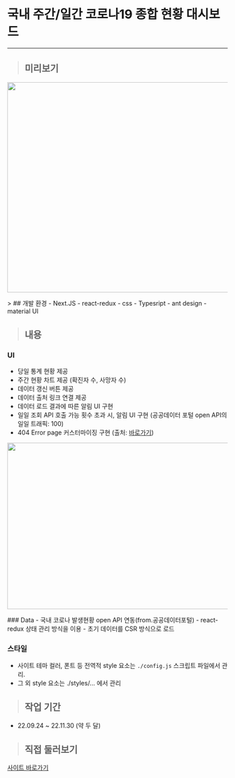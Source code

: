 # 국내 주간/일간 코로나19 종합 현황 대시보드  
---
> ## 미리보기
<p align="center">
   <img src="https://user-images.githubusercontent.com/53039583/204124046-c596df5d-ae5d-45b4-9f3b-fffc6e964ac9.png" width="860" height="480"/>
</p>
> ## 개발 환경
- Next.JS 
- react-redux
- css
- Typesript
- ant design
- material UI

> ## 내용
### UI
- 당일 통계 현황 제공
- 주간 현황 차트 제공 (확진자 수, 사망자 수)
- 데이터 갱신 버튼 제공
- 데이터 출처 링크 연결 제공
- 데이터 로드 결과에 따른 알림 UI 구현
- 일일 조회 API 호출 가능 횟수 초과 시, 알림 UI 구현 (공공데이터 포털 open API의 일일 트래픽: 100)
- 404 Error page 커스터마이징 구현 (출처: <a href="https://webdeasy.de/en/top-404-pages/">바로가기</a>)
<p align="center">
 <image src="https://user-images.githubusercontent.com/53039583/205479464-eb75145d-efc6-46e4-8112-600ac6b12757.png" width="640" height="380"/>
</p>
### Data
- 국내 코로나 발생현황 open API 연동(from.공공데이터포털) 
- react-redux 상태 관리 방식을 이용
- 초기 데이터를 CSR 방식으로 로드

### 스타일
- 사이트 테마 컬러, 폰트 등 전역적 style 요소는 `./config.js` 스크립트 파일에서 관리.  
- 그 외 style 요소는 ./styles/... 에서 관리

> ## 작업 기간
- 22.09.24 ~ 22.11.30 (약 두 달)

> ## 직접 둘러보기
<a href="https://dlwlsdn201.github.io/project--statistic-covid19--nextjs/">사이트 바로가기</a>
